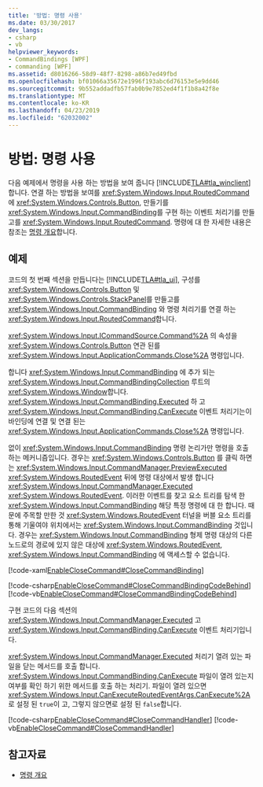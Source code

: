 ```yaml
---
title: '방법: 명령 사용'
ms.date: 03/30/2017
dev_langs:
- csharp
- vb
helpviewer_keywords:
- CommandBindings [WPF]
- commanding [WPF]
ms.assetid: d8016266-58d9-48f7-8298-a86b7ed49fbd
ms.openlocfilehash: bf01066a35672e1996f193abc6d76153e5e9dd46
ms.sourcegitcommit: 9b552addadfb57fab0b9e7852ed4f1f1b8a42f8e
ms.translationtype: MT
ms.contentlocale: ko-KR
ms.lasthandoff: 04/23/2019
ms.locfileid: "62032002"
---
```

# <a name="how-to-enable-a-command"></a>방법: 명령 사용
다음 예제에서 명령을 사용 하는 방법을 보여 줍니다 [!INCLUDE[TLA#tla_winclient](../../../../includes/tlasharptla-winclient-md.md)]합니다.  연결 하는 방법을 보여를 <xref:System.Windows.Input.RoutedCommand> 에 <xref:System.Windows.Controls.Button>, 만들기를 <xref:System.Windows.Input.CommandBinding>를 구현 하는 이벤트 처리기를 만들고를 <xref:System.Windows.Input.RoutedCommand>.  명령에 대 한 자세한 내용은 참조는 [명령 개요](commanding-overview.md)합니다.  
  
## <a name="example"></a>예제  
 코드의 첫 번째 섹션을 만듭니다는 [!INCLUDE[TLA#tla_ui](../../../../includes/tlasharptla-ui-md.md)], 구성를 <xref:System.Windows.Controls.Button> 및 <xref:System.Windows.Controls.StackPanel>를 만들고를 <xref:System.Windows.Input.CommandBinding> 와 명령 처리기를 연결 하는 <xref:System.Windows.Input.RoutedCommand>합니다.  
  
 <xref:System.Windows.Input.ICommandSource.Command%2A> 의 속성을 <xref:System.Windows.Controls.Button> 연관 된를 <xref:System.Windows.Input.ApplicationCommands.Close%2A> 명령입니다.  
  
 합니다 <xref:System.Windows.Input.CommandBinding> 에 추가 되는 <xref:System.Windows.Input.CommandBindingCollection> 루트의 <xref:System.Windows.Window>합니다. <xref:System.Windows.Input.CommandBinding.Executed> 하 고 <xref:System.Windows.Input.CommandBinding.CanExecute> 이벤트 처리기는이 바인딩에 연결 및 연결 된는 <xref:System.Windows.Input.ApplicationCommands.Close%2A> 명령입니다.  
  
 없이 <xref:System.Windows.Input.CommandBinding> 명령 논리가만 명령을 호출 하는 메커니즘입니다.  경우는 <xref:System.Windows.Controls.Button> 를 클릭 하면는 <xref:System.Windows.Input.CommandManager.PreviewExecuted> <xref:System.Windows.RoutedEvent> 뒤에 명령 대상에서 발생 합니다 <xref:System.Windows.Input.CommandManager.Executed> <xref:System.Windows.RoutedEvent>.  이러한 이벤트를 찾고 요소 트리를 탐색 한 <xref:System.Windows.Input.CommandBinding> 해당 특정 명령에 대 한 합니다.  때문에 주목할 만한 것 <xref:System.Windows.RoutedEvent> 터널을 버블 요소 트리를 통해 기울여야 위치에서는 <xref:System.Windows.Input.CommandBinding> 것입니다.   경우는 <xref:System.Windows.Input.CommandBinding> 형제 명령 대상의 다른 노드로의 경로에 있지 않은 대상에 <xref:System.Windows.RoutedEvent>, <xref:System.Windows.Input.CommandBinding> 에 액세스할 수 없습니다.  
  
 [!code-xaml[EnableCloseCommand#CloseCommandBinding](~/samples/snippets/csharp/VS_Snippets_Wpf/EnableCloseCommand/CSharp/Window1.xaml#closecommandbinding)]  
  
 [!code-csharp[EnableCloseCommand#CloseCommandBindingCodeBehind](~/samples/snippets/csharp/VS_Snippets_Wpf/EnableCloseCommand/CSharp/Window1.xaml.cs#closecommandbindingcodebehind)]
 [!code-vb[EnableCloseCommand#CloseCommandBindingCodeBehind](~/samples/snippets/visualbasic/VS_Snippets_Wpf/EnableCloseCommand/VisualBasic/Window1.xaml.vb#closecommandbindingcodebehind)]  
  
 구현 코드의 다음 섹션의 <xref:System.Windows.Input.CommandManager.Executed> 고 <xref:System.Windows.Input.CommandBinding.CanExecute> 이벤트 처리기입니다.  
  
 <xref:System.Windows.Input.CommandManager.Executed> 처리기 열려 있는 파일을 닫는 메서드를 호출 합니다.  <xref:System.Windows.Input.CommandBinding.CanExecute> 파일이 열려 있는지 여부를 확인 하기 위한 메서드를 호출 하는 처리기.  파일이 열려 있으면 <xref:System.Windows.Input.CanExecuteRoutedEventArgs.CanExecute%2A> 로 설정 된 `true`이 고, 그렇지 않으면로 설정 된 `false`합니다.  
  
 [!code-csharp[EnableCloseCommand#CloseCommandHandler](~/samples/snippets/csharp/VS_Snippets_Wpf/EnableCloseCommand/CSharp/Window1.xaml.cs#closecommandhandler)]
 [!code-vb[EnableCloseCommand#CloseCommandHandler](~/samples/snippets/visualbasic/VS_Snippets_Wpf/EnableCloseCommand/VisualBasic/Window1.xaml.vb#closecommandhandler)]  
  
## <a name="see-also"></a>참고자료

- [명령 개요](commanding-overview.md)
